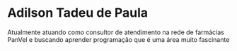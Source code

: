 # Adilson Tadeu de Paula

Atualmente atuando como consultor de atendimento na rede de farmácias PanVel e buscando aprender programação que é uma área muito fascinante 
